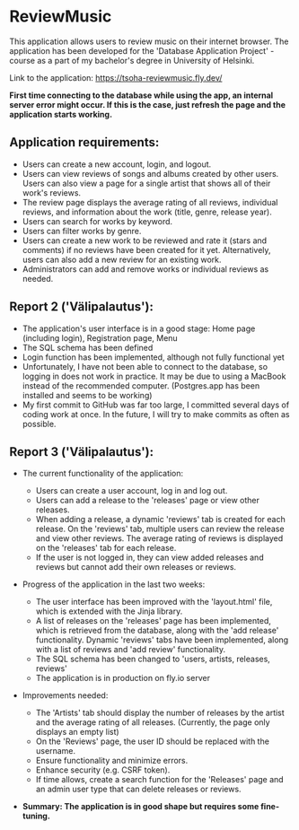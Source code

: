 # ReviewMusic

This application allows users to review music on their internet browser. The application has been developed for the 'Database Application Project' -course as a part of my bachelor's degree in University of Helsinki.

Link to the application: https://tsoha-reviewmusic.fly.dev/

__First time connecting to the database while using the app, an internal server error might occur. If this is the case, just refresh the page and the application starts working.__

## Application requirements:
* Users can create a new account, login, and logout.
* Users can view reviews of songs and albums created by other users. Users can also view a page for a single artist that shows all of their work's reviews.
* The review page displays the average rating of all reviews, individual reviews, and information about the work (title, genre, release year).
* Users can search for works by keyword.
* Users can filter works by genre.
* Users can create a new work to be reviewed and rate it (stars and comments) if no reviews have been created for it yet. Alternatively, users can also add a new review for an existing work.
* Administrators can add and remove works or individual reviews as needed.

## Report 2 ('Välipalautus'):
* The application's user interface is in a good stage: Home page (including login), Registration page, Menu
* The SQL schema has been defined
* Login function has been implemented, although not fully functional yet
* Unfortunately, I have not been able to connect to the database, so logging in does not work in practice. It may be due to using a MacBook instead of the recommended computer. (Postgres.app has been installed and seems to be working)
* My first commit to GitHub was far too large, I committed several days of coding work at once. In the future, I will try to make commits as often as possible.

## Report 3 ('Välipalautus'):
* The current functionality of the application:
  - Users can create a user account, log in and log out.
  - Users can add a release to the 'releases' page or view other releases.
  - When adding a release, a dynamic 'reviews' tab is created for each release. On the 'reviews' tab, multiple users can review the release and view other reviews. The average rating of reviews is displayed on the 'releases' tab for each release.
  - If the user is not logged in, they can view added releases and reviews but cannot add their own releases or reviews.
  
* Progress of the application in the last two weeks:
  - The user interface has been improved with the 'layout.html' file, which is extended with the Jinja library.
  - A list of releases on the 'releases' page has been implemented, which is retrieved from the database, along with the 'add release' functionality. Dynamic 'reviews' tabs have been implemented, along with a list of reviews and 'add review' functionality.
  - The SQL schema has been changed to 'users, artists, releases, reviews'
  - The application is in production on fly.io server

* Improvements needed:
  - The 'Artists' tab should display the number of releases by the artist and the average rating of all releases. (Currently, the page only displays an empty list)
  - On the 'Reviews' page, the user ID should be replaced with the username.
  - Ensure functionality and minimize errors.
  - Enhance security (e.g. CSRF token).
  - If time allows, create a search function for the 'Releases' page and an admin user type that can delete releases or reviews.

 * __Summary: The application is in good shape but requires some fine-tuning.__
